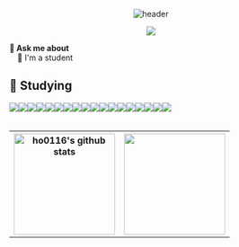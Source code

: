 <div align="center">

  ![header](https://capsule-render.vercel.app/api?type=waving&color=BBA8FF&height=300&section=header&section=right&text=Welcome%20to%20ho0116's%20GitHub%20👋&animation=twinkling&fontSize=35&fontAlignY=40&fontAlign=65)

<a href="https://hits.seeyoufarm.com"><img src="https://hits.seeyoufarm.com/api/count/incr/badge.svg?url=https%3A%2F%2Fgithub.com%2Fho0116&count_bg=%23DCD0FF&title_bg=%236C667C&icon=&icon_color=%23E7E7E7&title=hits&edge_flat=false"/></a>
</div>


<strong>💬 Ask me about</strong>  
&emsp;🏫 I'm a student

  
## 📖 Studying
<div style="display:flex; flex-direction:row;">
  <img src="https://img.shields.io/badge/python-3776AB?style=for-the-badge&logo=python&logoColor=white"> 
  <img src="https://img.shields.io/badge/Java-007396?style=for-the-badge&logo=openjdk&logoColor=white"> 
  <img src="https://img.shields.io/badge/html5-E34F26?style=for-the-badge&logo=html5&logoColor=white"> 
  <img src="https://img.shields.io/badge/css-1572B6?style=for-the-badge&logo=css3&logoColor=white"> 
  <img src="https://img.shields.io/badge/javascript-F7DF1E?style=for-the-badge&logo=javascript&logoColor=black"> 
  <br>
  <img src="https://img.shields.io/badge/oracle-F80000?style=for-the-badge&logo=oracle&logoColor=white"> 
  <img src="https://img.shields.io/badge/mysql-4479A1?style=for-the-badge&logo=mysql&logoColor=white">
  <img src="https://img.shields.io/badge/tensorflow-FF6F00?style=for-the-badge&logo=tensorflow&logoColor=white"> 
  <img src="https://img.shields.io/badge/jquery-0769AD?style=for-the-badge&logo=jquery&logoColor=white"> 
  <br>
  <img src="https://img.shields.io/badge/Bootstrap-7952B3?style=flat-square&logo=bootstrap&logoColor=white"> 
  <img src="https://img.shields.io/badge/Spring Boot-6DB33F?style=flat-square&logo=spring boot&logoColor=white"> 
  <img src="https://img.shields.io/badge/Vue.js-4FC08D?style=flat-square&logo=vuedotjs&logoColor=white">
  <img src="https://img.shields.io/badge/Android Studio-3DDC84?style=flat-square&logo=androidstudio&logoColor=white">
  <br>
  <img src="https://img.shields.io/badge/Jupyter-F37626?style=flat-square&logo=jupyter&logoColor=white"> 
  <img src="https://img.shields.io/badge/Eclipse-2C2255?style=flat-square&logo=eclipseide&logoColor=white"> 
  <img src="https://img.shields.io/badge/Vscode-007ACC?style=flat-square&logo=visualstudiocode&logoColor=white"> 
  <img src="https://img.shields.io/badge/Pycharm-000000?style=flat-square&logo=pycharm&logoColor=white"> 
  <img src="https://img.shields.io/badge/Spring-6DB33F?style=flat-square&logo=spring&logoColor=white">
  <br>
</div><br>




<table>
  <tr>
    <th><a href="https://github.com/ho0116"><img style="height:180px" src="https://github-readme-stats.vercel.app/api?username=ho0116&show_icons=true&include_all_commits=true&theme=buefy&hide_border=true" alt="ho0116's github stats" /></a></th>
    <th><a href="https://github.com/ho0116"><img style="height:180px" src="https://github-readme-stats-sigma-five.vercel.app/api/top-langs/?username=ho0116&layout=compact&theme=buefy&hide_border=true"/></a></th>
  </tr>
</table>
